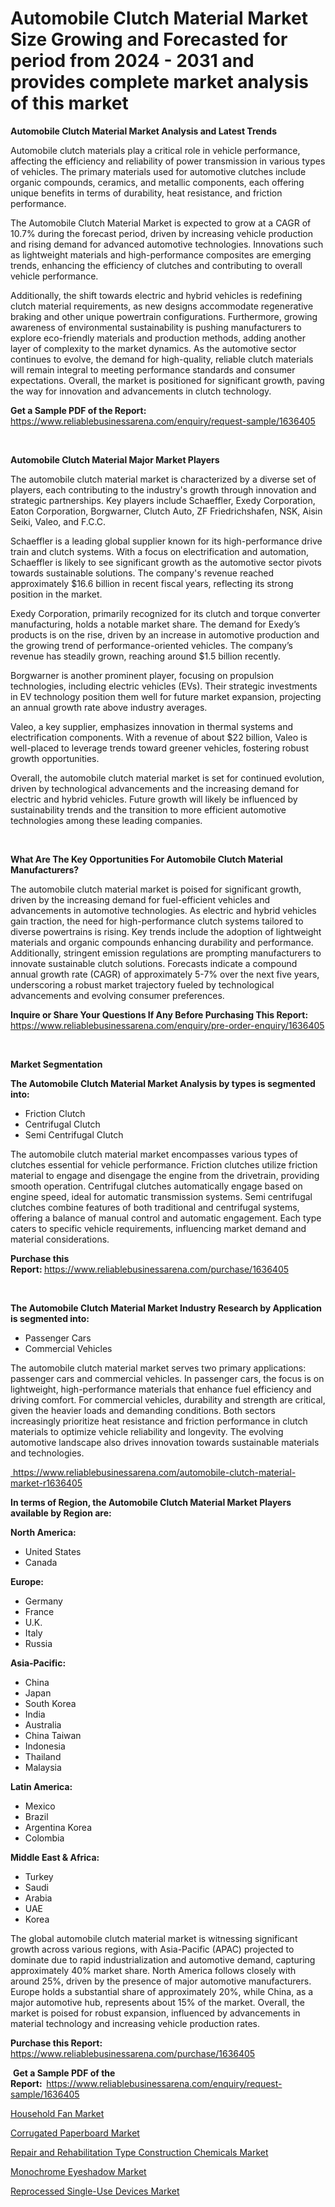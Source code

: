 <p><h1>Automobile Clutch Material Market Size Growing and Forecasted for period from 2024 - 2031 and provides complete market analysis of this market</h1></p><p><strong>Automobile Clutch Material Market Analysis and Latest Trends</strong></p>
<p><p>Automobile clutch materials play a critical role in vehicle performance, affecting the efficiency and reliability of power transmission in various types of vehicles. The primary materials used for automotive clutches include organic compounds, ceramics, and metallic components, each offering unique benefits in terms of durability, heat resistance, and friction performance.</p><p>The Automobile Clutch Material Market is expected to grow at a CAGR of 10.7% during the forecast period, driven by increasing vehicle production and rising demand for advanced automotive technologies. Innovations such as lightweight materials and high-performance composites are emerging trends, enhancing the efficiency of clutches and contributing to overall vehicle performance.</p><p>Additionally, the shift towards electric and hybrid vehicles is redefining clutch material requirements, as new designs accommodate regenerative braking and other unique powertrain configurations. Furthermore, growing awareness of environmental sustainability is pushing manufacturers to explore eco-friendly materials and production methods, adding another layer of complexity to the market dynamics. As the automotive sector continues to evolve, the demand for high-quality, reliable clutch materials will remain integral to meeting performance standards and consumer expectations. Overall, the market is positioned for significant growth, paving the way for innovation and advancements in clutch technology.</p></p>
<p><strong>Get a Sample PDF of the Report:&nbsp;</strong> <a href="https://www.reliablebusinessarena.com/enquiry/request-sample/1636405">https://www.reliablebusinessarena.com/enquiry/request-sample/1636405</a></p>
<p>&nbsp;</p>
<p><strong>Automobile Clutch Material Major Market Players</strong></p>
<p><p>The automobile clutch material market is characterized by a diverse set of players, each contributing to the industry's growth through innovation and strategic partnerships. Key players include Schaeffler, Exedy Corporation, Eaton Corporation, Borgwarner, Clutch Auto, ZF Friedrichshafen, NSK, Aisin Seiki, Valeo, and F.C.C.</p><p>Schaeffler is a leading global supplier known for its high-performance drive train and clutch systems. With a focus on electrification and automation, Schaeffler is likely to see significant growth as the automotive sector pivots towards sustainable solutions. The company's revenue reached approximately $16.6 billion in recent fiscal years, reflecting its strong position in the market.</p><p>Exedy Corporation, primarily recognized for its clutch and torque converter manufacturing, holds a notable market share. The demand for Exedy’s products is on the rise, driven by an increase in automotive production and the growing trend of performance-oriented vehicles. The company’s revenue has steadily grown, reaching around $1.5 billion recently.</p><p>Borgwarner is another prominent player, focusing on propulsion technologies, including electric vehicles (EVs). Their strategic investments in EV technology position them well for future market expansion, projecting an annual growth rate above industry averages.</p><p>Valeo, a key supplier, emphasizes innovation in thermal systems and electrification components. With a revenue of about $22 billion, Valeo is well-placed to leverage trends toward greener vehicles, fostering robust growth opportunities.</p><p>Overall, the automobile clutch material market is set for continued evolution, driven by technological advancements and the increasing demand for electric and hybrid vehicles. Future growth will likely be influenced by sustainability trends and the transition to more efficient automotive technologies among these leading companies.</p></p>
<p>&nbsp;</p>
<p><strong>What Are The Key Opportunities For Automobile Clutch Material Manufacturers?</strong></p>
<p><p>The automobile clutch material market is poised for significant growth, driven by the increasing demand for fuel-efficient vehicles and advancements in automotive technologies. As electric and hybrid vehicles gain traction, the need for high-performance clutch systems tailored to diverse powertrains is rising. Key trends include the adoption of lightweight materials and organic compounds enhancing durability and performance. Additionally, stringent emission regulations are prompting manufacturers to innovate sustainable clutch solutions. Forecasts indicate a compound annual growth rate (CAGR) of approximately 5-7% over the next five years, underscoring a robust market trajectory fueled by technological advancements and evolving consumer preferences.</p></p>
<p><strong>Inquire or Share Your Questions If Any Before Purchasing This Report:</strong> <a href="https://www.reliablebusinessarena.com/enquiry/pre-order-enquiry/1636405">https://www.reliablebusinessarena.com/enquiry/pre-order-enquiry/1636405</a></p>
<p>&nbsp;</p>
<p><strong>Market Segmentation</strong></p>
<p><strong>The Automobile Clutch Material Market Analysis by types is segmented into:</strong></p>
<p><ul><li>Friction Clutch</li><li>Centrifugal Clutch</li><li>Semi Centrifugal Clutch</li></ul></p>
<p><p>The automobile clutch material market encompasses various types of clutches essential for vehicle performance. Friction clutches utilize friction material to engage and disengage the engine from the drivetrain, providing smooth operation. Centrifugal clutches automatically engage based on engine speed, ideal for automatic transmission systems. Semi centrifugal clutches combine features of both traditional and centrifugal systems, offering a balance of manual control and automatic engagement. Each type caters to specific vehicle requirements, influencing market demand and material considerations.</p></p>
<p><strong>Purchase this Report:&nbsp;</strong><a href="https://www.reliablebusinessarena.com/purchase/1636405">https://www.reliablebusinessarena.com/purchase/1636405</a></p>
<p>&nbsp;</p>
<p><strong>The Automobile Clutch Material Market Industry Research by Application is segmented into:</strong></p>
<p><ul><li>Passenger Cars</li><li>Commercial Vehicles</li></ul></p>
<p><p>The automobile clutch material market serves two primary applications: passenger cars and commercial vehicles. In passenger cars, the focus is on lightweight, high-performance materials that enhance fuel efficiency and driving comfort. For commercial vehicles, durability and strength are critical, given the heavier loads and demanding conditions. Both sectors increasingly prioritize heat resistance and friction performance in clutch materials to optimize vehicle reliability and longevity. The evolving automotive landscape also drives innovation towards sustainable materials and technologies.</p></p>
<p><a href="https://www.reliablebusinessarena.com/automobile-clutch-material-market-r1636405">&nbsp;https://www.reliablebusinessarena.com/automobile-clutch-material-market-r1636405</a></p>
<p><strong>In terms of Region, the Automobile Clutch Material Market Players available by Region are:</strong></p>
<p>
    <p> <strong> North America: </strong>
        <ul>
            <li>United States</li>
            <li>Canada</li>
        </ul>
        </p> 
    <p> <strong> Europe: </strong>
        <ul>
            <li>Germany</li>
            <li>France</li>
            <li>U.K.</li>
            <li>Italy</li>
            <li>Russia</li>
        </ul>
        </p> 
    <p> <strong> Asia-Pacific: </strong>
        <ul>
            <li>China</li>
            <li>Japan</li>
            <li>South Korea</li>
            <li>India</li>
            <li>Australia</li>
            <li>China Taiwan</li>
            <li>Indonesia</li>
            <li>Thailand</li>
            <li>Malaysia</li>
        </ul>
        </p> 
    <p> <strong> Latin America: </strong>
        <ul>
            <li>Mexico</li>
            <li>Brazil</li>
            <li>Argentina Korea</li>
            <li>Colombia</li>
        </ul>
        </p> 
    <p> <strong> Middle East & Africa: </strong>
        <ul>
            <li>Turkey</li>
            <li>Saudi</li>
            <li>Arabia</li>
            <li>UAE</li>
            <li>Korea</li>
        </ul>
    </p>
    </p>
<p><p>The global automobile clutch material market is witnessing significant growth across various regions, with Asia-Pacific (APAC) projected to dominate due to rapid industrialization and automotive demand, capturing approximately 40% market share. North America follows closely with around 25%, driven by the presence of major automotive manufacturers. Europe holds a substantial share of approximately 20%, while China, as a major automotive hub, represents about 15% of the market. Overall, the market is poised for robust expansion, influenced by advancements in material technology and increasing vehicle production rates.</p></p>
<p><strong>Purchase this Report: </strong><a href="https://www.reliablebusinessarena.com/purchase/1636405">https://www.reliablebusinessarena.com/purchase/1636405</a></p>
<p>&nbsp;<strong>Get a Sample PDF of the Report:&nbsp;&nbsp;</strong><a href="https://www.reliablebusinessarena.com/enquiry/request-sample/1636405">https://www.reliablebusinessarena.com/enquiry/request-sample/1636405</a></p>
<p><strong></strong></p>
<p><p><a href="https://www.linkedin.com/pulse/household-fan-market-outlook-forecast-from-2024-2031-hannibex-krryf?trackingId=7%2FaVocQ2SOS1mviNqrDxwg%3D%3D">Household Fan Market</a></p><p><a href="https://github.com/julyju69/Market-Research-Report-List-5/blob/main/corrugated-paperboard-market.md">Corrugated Paperboard Market</a></p><p><a href="https://medium.com/@terisa30p/unveiling-market-trends-global-repair-and-rehabilitation-type-construction-chemicals-market-growth-fe34df230df0?postPublishedType=repub">Repair and Rehabilitation Type Construction Chemicals Market</a></p><p><a href="https://www.linkedin.com/pulse/what-growth-drivers-monochrome-eyeshadow-market-comprehensive-ukakf?trackingId=aIOJZRjuRAStHNJi6iF8Vg%3D%3D">Monochrome Eyeshadow Market</a></p><p><a href="https://medium.com/@terisa30p/strategic-roadmap-to-success-global-reprocessed-single-use-devices-market-analysis-2024-2031-f01bfa839988?postPublishedType=repub">Reprocessed Single-Use Devices Market</a></p></p>